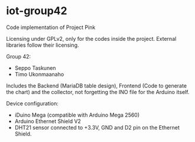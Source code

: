 # iot-group42

Code implementation of Project Pink

Licensing under GPLv2, only for the codes inside the project. 
External libraries follow their licensing.

Group 42:
- Seppo Taskunen
- Timo Ukonmaanaho

Includes the Backend (MariaDB table design), Frontend (Code to generate the chart) and the collector, not forgetting the INO file for the Arduino itself.

Device configuration:
- iDuino Mega (compatible with Arduino Mega 2560)
- Arduino Ethernet Shield V2
- DHT21 sensor connected to +3.3V, GND and D2 pin on the Ethernet Shield.

